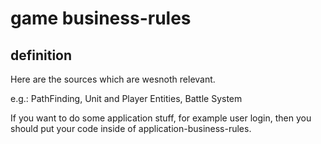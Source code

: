 # game business-rules

## definition

Here are the sources which are wesnoth relevant.

e.g.: PathFinding, Unit and Player Entities, Battle System

If you want to do some application stuff, for example user login, then you should put your code 
inside of application-business-rules.